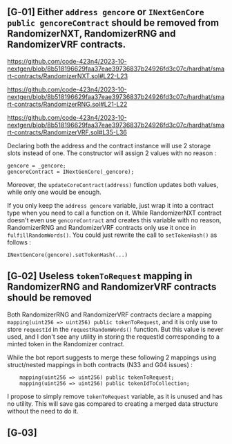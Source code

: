 ## [G‑01] Either `address gencore` or `INextGenCore public gencoreContract` should be removed from RandomizerNXT, RandomizerRNG and RandomizerVRF contracts.

https://github.com/code-423n4/2023-10-nextgen/blob/8b518196629faa37eae39736837b24926fd3c07c/hardhat/smart-contracts/RandomizerNXT.sol#L22-L23

https://github.com/code-423n4/2023-10-nextgen/blob/8b518196629faa37eae39736837b24926fd3c07c/hardhat/smart-contracts/RandomizerRNG.sol#L21-L22

https://github.com/code-423n4/2023-10-nextgen/blob/8b518196629faa37eae39736837b24926fd3c07c/hardhat/smart-contracts/RandomizerVRF.sol#L35-L36

Declaring both the address and the contract instance will use 2 storage slots instead of one. The constructor will assign 2 values with no reason : 

```
gencore = _gencore;
gencoreContract = INextGenCore(_gencore);
```

Moreover, the `updateCoreContract(address)` function updates both values, while only one would be enough.

If you only keep the `address gencore` variable, just wrap it into a contract type when you need to call a function on it. While RandomizerNXT contract doesn't even use `gencoreContract` and creates this variable with no reason, RandomizerRNG and RandomizerVRF contracts only use it once in `fulfillRandomWords()`. You could just rewrite the call to `setTokenHash()` as follows : 

```
INextGenCore(gencore).setTokenHash(...)
```

## [G‑02] Useless `tokenToRequest` mapping in RandomizerRNG and RandomizerVRF contracts should be removed

Both RandomizerRNG and RandomizerVRF contracts declare a mapping `mapping(uint256 => uint256) public tokenToRequest`, and it is only use to store `requestId` in the `requestRandomWords()` function. But this value is never used, and I don't see any utility in storing the requestId corresponding to a minted token in the Randomizer contract.

While the bot report suggests to merge these following 2 mappings using struct/nested mappings in both contracts (N33 and G04 issues) : 

```
    mapping(uint256 => uint256) public tokenToRequest;
    mapping(uint256 => uint256) public tokenIdToCollection;
```

I propose to simply remove `tokenToRequest` variable, as it is unused and has no utility. This will save gas compared to creating a merged data structure without the need to do it.

## [G‑03]




